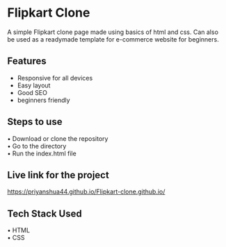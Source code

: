 
# Flipkart Clone

A simple Flipkart clone page made using basics of html and css. 
Can also be used as a readymade template for e-commerce website for beginners.

## Features

- Responsive for all devices
- Easy layout 
- Good SEO
- beginners friendly




## Steps to use

&#8226;	Download or clone the repository  
&#8226;	Go to the directory  
&#8226;	Run the index.html file  

    
## Live link for the project

https://priyanshua44.github.io/Flipkart-clone.github.io/


## Tech Stack Used

&#8226;	HTML   
&#8226;	 CSS
